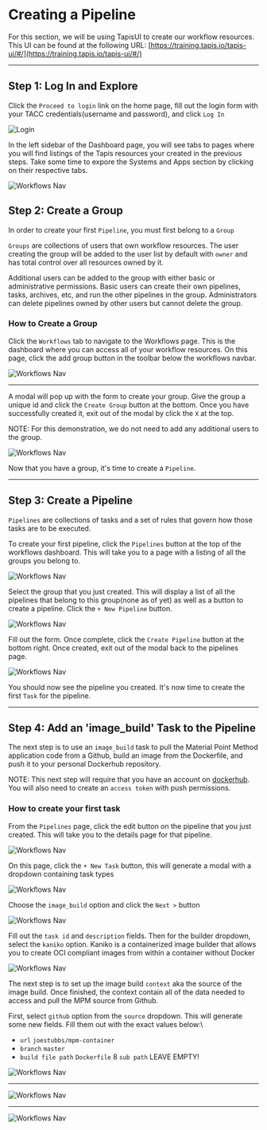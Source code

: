 # Creating a Pipeline

For this section, we will be using TapisUI to create our workflow resources.\
This UI can be found at the following URL: [https://training.tapis.io/tapis-ui/#/](https://training.tapis.io/tapis-ui/#/)

---

## Step 1: Log In and Explore

Click the `Proceed to login` link on the home page, fill out the login form with your TACC credentials(username and password), and click `Log In`

![Login](./images/01-login.png)

In the left sidebar of the Dashboard page, you will see tabs to pages where you will find listings of the Tapis resources your created in the previous steps. Take some time to expore the Systems and Apps section by clicking on their respective tabs.

![Workflows Nav](./images/02-navbar.png)


## Step 2: Create a Group

In order to create your first `Pipeline`, you must first belong to a `Group`

`Groups` are collections of users that own workflow resources. The user creating the group will be added to the user list by default with `owner` and has total control over all resources owned by it. 

Additional users can be added to the group with either basic or administrative permissions. Basic users can create their own pipelines, tasks, archives, etc, and run the other pipelines in the group. Administrators can delete pipelines owned by other users but cannot delete the group.

### How to Create a Group

Click the `Workflows` tab to navigate to the Workflows page. This is the dashboard where you can access all of your workflow resources. On this page, click the add group button in the toolbar below the workflows navbar.

![Workflows Nav](./images/03-click-create-group.png)

---

A modal will pop up with the form to create your group. Give the group a unique id and click the `Create Group` button at the bottom. Once you have successfully created it, exit out of the modal by click the `X` at the top.

NOTE: For this demonstration, we do not need to add any additional users to the group.

![Workflows Nav](./images/04-create-group.png)

Now that you have a group, it's time to create a `Pipeline`.

---

## Step 3: Create a Pipeline

`Pipelines` are collections of tasks and a set of rules that govern how those tasks are to be executed.

To create your first pipeline, click the `Pipelines` button at the top of the workflows dashboard. This will take you to a page with a listing of all the groups you belong to.

![Workflows Nav](./images/05-navigate-to-pipeline.png)

Select the group that you just created. This will display a list of all the pipelines that belong to this group(none as of yet) as well as a button to create a pipeline. Click the `+ New Pipeline` button.


![Workflows Nav](./images/06-click-create-pipeline.png)

Fill out the form. Once complete, click the `Create Pipeline` button at the bottom right. Once created, exit out of the modal back to the pipelines page.

![Workflows Nav](./images/07-create-pipeline.png)

You should now see the pipeline you created. It's now time to create the first `Task` for the pipeline.

---

## Step 4: Add an 'image_build' Task to the Pipeline

The next step is to use an `image_build` task to pull the Material Point Method application code from a Github, build an image from the Dockerfile, and push it to your personal Dockerhub repository.

NOTE: This next step will require that you have an account on [dockerhub](https://https://hub.docker.com/). You will also need to create an `access token` with push permissions.

### How to create your first task

From the `Pipelines` page, click the edit button on the pipeline that you just created. This will take you to the details page for that pipeline.

![Workflows Nav](./images/08-edit-pipeline.png)

On this page, click the `+ New Task` button, this will generate a modal with a dropdown containing task types

![Workflows Nav](./images/09-click-add-task.png)

Choose the `image_build` option and click the `Next >` button

![Workflows Nav](./images/10-select-image-build.png)

Fill out the `task id` and `description` fields. Then for the builder dropdown, select the `kaniko` option. Kaniko is a containerized image builder that allows you to create OCI compliant images from within a container without Docker

![Workflows Nav](./images/11-select-builder.png)

The next step is to set up the image build `context` aka the source of the image build. Once finished, the context contain all of the data needed to access and pull the MPM source from Github.

First, select `github` option from the `source` dropdown. This will generate some new fields. Fill them out with the exact values below:\
* `url` `joestubbs/mpm-container`
* `branch` `master`
* `build file path` `Dockerfile`
8 `sub path` LEAVE EMPTY!

![Workflows Nav](./images/12-github-context.png)

---

![Workflows Nav](./images/13-context-visibility.png)

---

![Workflows Nav](./images/14-destination.png)



